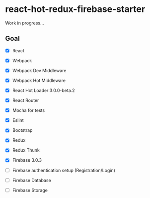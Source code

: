 react-hot-redux-firebase-starter
=====================

Work in progress...

## Goal

- [X] React
- [X] Webpack
- [X] Webpack Dev Middleware
- [X] Webpack Hot Middleware
- [X] React Hot Loader 3.0.0-beta.2
- [X] React Router
- [X] Mocha for tests
- [X] Eslint
- [X] Bootstrap
- [X] Redux
- [X] Redux Thunk
- [X] Firebase 3.0.3
- [ ] Firebase authentication setup (Registration/Login)
- [ ] Firebase Database
- [ ] Firebase Storage

